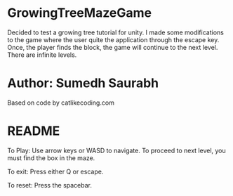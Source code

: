 # GrowingTreeMazeGame
Decided to test a growing tree tutorial for unity. I made some modifications to the game where the user quite the application through the escape key. Once, the player finds the block, the game will continue to the next level. There are infinite levels.



# Author: Sumedh Saurabh
Based on code by catlikecoding.com


# README

To Play:
Use arrow keys or WASD to navigate. To proceed to next level, you must find the box in the maze.

To exit:
Press either Q or escape.

To reset:
Press the spacebar.
